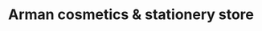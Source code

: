 ---
title: "Arman cosmetics & stationery store"
url: /karachi/arman-cosmetics-and-stationery-store/
shop: beauty
---